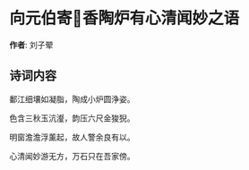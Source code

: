 # 向元伯寄𦶟香陶炉有心清闻妙之语

**作者**: 刘子翚

## 诗词内容

鄱江细壤如凝脂，陶成小炉圆浄姿。

色含三秋玉沆瀣，韵压六尺金狻猊。

明窗澹澹浮薰起，故人警余良有以。

心清闻妙游无方，万石只在吾家傍。

